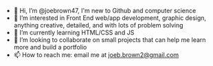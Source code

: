- 👋 Hi, I’m @joebrown47, I'm new to Github and computer science
- 👀 I’m interested in Front End web/app development, graphic design, anything creative, detailed, and with lots of problem solving
- 🌱 I’m currently learning HTML/CSS and JS
- 💞️ I’m looking to collaborate on small projects that can help me learn more and build a portfolio
- 📫 How to reach me: email me at joeb.brown2@gmail.com

<!---
joebrown47/joebrown47 is a ✨ special ✨ repository because its `README.md` (this file) appears on your GitHub profile.
You can click the Preview link to take a look at your changes.
--->
